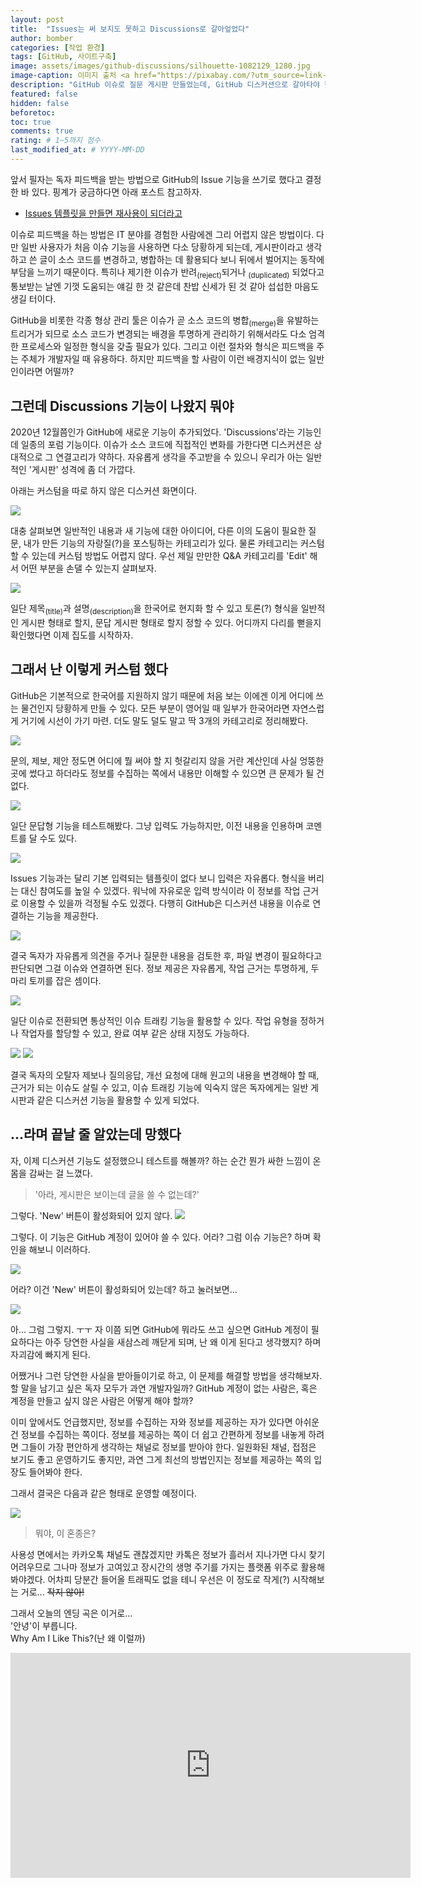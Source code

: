 ```yaml
---
layout: post
title:  "Issues는 써 보지도 못하고 Discussions로 갈아엎었다"
author: bomber
categories: [작업 환경]
tags: [GitHub, 사이트구축]
image: assets/images/github-discussions/silhouette-1082129_1280.jpg
image-caption: 이미지 출처 <a href="https://pixabay.com/?utm_source=link-attribution&amp;utm_medium=referral&amp;utm_campaign=image&amp;utm_content=1082129">Pixabay</a>
description: "GitHub 이슈로 질문 게시판 만들었는데, GitHub 디스커션으로 갈아타야 했던 썰"
featured: false
hidden: false
beforetoc: 
toc: true
comments: true
rating: # 1~5까지 점수
last_modified_at: # YYYY-MM-DD
---
```


앞서 필자는 독자 피드백을 받는 방법으로 GitHub의 Issue 기능을 쓰기로 했다고 결정한 바 있다. 
핑계가 궁금하다면 아래 포스트 참고하자.

* <a href="{{ site.baseurl }}/-github-issue-templates/" target="_blank">Issues 템플릿을 만들면 재사용이 되더라고</a>

이슈로 피드백을 하는 방법은 IT 분야를 경험한 사람에겐 그리 어렵지 않은 방법이다. 다만 일반 사용자가 처음 이슈 기능을 사용하면 다소 당황하게 되는데, 게시판이라고 생각하고 쓴 글이 소스 코드를 변경하고, 병합하는 데 활용되다 보니 뒤에서 벌어지는 동작에 부담을 느끼기 때문이다. 
특히나 제기한 이슈가 반려<sub>(reject)</sub>되거나 <sub>(duplicated)</sub> 되었다고 통보받는 날엔 기껏 도움되는 얘길 한 것 같은데 찬밥 신세가 된 것 같아 섭섭한 마음도 생길 터이다. 

GitHub을 비롯한 각종 형상 관리 툴은 이슈가 곧 소스 코드의 병합<sub>(merge)</sub>을 유발하는 트리거가 되므로 소스 코드가 변경되는 배경을 투명하게 관리하기 위해서라도 다소 엄격한 프로세스와 일정한 형식을 갖출 필요가 있다. 그리고 이런 절차와 형식은 피드백을 주는 주체가 개발자일 때 유용하다. 하지만 피드백을 할 사람이 이런 배경지식이 없는 일반인이라면 어떨까? 

## 그런데 Discussions 기능이 나왔지 뭐야

2020년 12월쯤인가 GitHub에 새로운 기능이 추가되었다. 'Discussions'라는 기능인데 일종의 포럼 기능이다. 이슈가 소스 코드에 직접적인 변화를 가한다면 디스커션은 상대적으로 그 연결고리가 약하다. 자유롭게 생각을 주고받을 수 있으니 우리가 아는 일반적인 '게시판' 성격에 좀 더 가깝다. 

아래는 커스텀을 따로 하지 않은 디스커션 화면이다. 

<img class="shadow" src="{{ site.baseurl }}/assets/images/github-discussions/discussions.png" alter="discussions">

대충 살펴보면 일반적인 내용과 새 기능에 대한 아이디어, 다른 이의 도움이 필요한 질문, 내가 만든 기능의 자랑질(?)을 포스팅하는 카테고리가 있다. 물론 카테고리는 커스텀 할 수 있는데 커스텀 방법도 어렵지 않다. 우선 제일 만만한 Q&A 카테고리를 'Edit' 해서 어떤 부분을 손댈 수 있는지 살펴보자.  

<img class="shadow" src="{{ site.baseurl }}/assets/images/github-discussions/custom-000.png" alter="custom-000">

일단 제목<sub>(title)</sub>과 설명<sub>(description)</sub>을 한국어로 현지화 할 수 있고 토론(?) 형식을 일반적인 게시판 형태로 할지, 문답 게시판 형태로 할지 정할 수 있다. 어디까지 다리를 뻗을지 확인했다면 이제 집도를 시작하자. 

## 그래서 난 이렇게 커스텀 했다

GitHub은 기본적으로 한국어를 지원하지 않기 때문에 처음 보는 이에겐 이게 어디에 쓰는 물건인지 당황하게 만들 수 있다. 모든 부분이 영어일 때 일부가 한국어라면 자연스럽게 거기에 시선이 가기 마련. 더도 말도 덜도 말고 딱 3개의 카테고리로 정리해봤다. 

<img class="shadow" src="{{ site.baseurl }}/assets/images/github-discussions/custom-001.png" alter="custom-001">

문의, 제보, 제안 정도면 어디에 뭘 써야 할 지 헛갈리지 않을 거란 계산인데 사실 엉뚱한 곳에 썼다고 하더라도 정보를 수집하는 쪽에서 내용만 이해할 수 있으면 큰 문제가 될 건 없다. 

<img class="shadow" src="{{ site.baseurl }}/assets/images/github-discussions/custom-002.png" alter="custom-002">

일단 문답형 기능을 테스트해봤다. 그냥 입력도 가능하지만, 이전 내용을 인용하며 코멘트를 달 수도 있다. 

<img class="shadow" src="{{ site.baseurl }}/assets/images/github-discussions/custom-003.png" alter="custom-003">

Issues 기능과는 달리 기본 입력되는 템플릿이 없다 보니 입력은 자유롭다. 형식을 버리는 대신 참여도를 높일 수 있겠다. 워낙에 자유로운 입력 방식이라 이 정보를 작업 근거로 이용할 수 있을까 걱정될 수도 있겠다. 다행히 GitHub은 디스커션 내용을 이슈로 연결하는 기능을 제공한다.

<img class="shadow" src="{{ site.baseurl }}/assets/images/github-discussions/custom-004.png" alter="custom-004">

결국 독자가 자유롭게 의견을 주거나 질문한 내용을 검토한 후, 파일 변경이 필요하다고 판단되면 그걸 이슈와 연결하면 된다. 정보 제공은 자유롭게, 작업 근거는 투명하게, 두 마리 토끼를 잡은 셈이다.

<img class="shadow" src="{{ site.baseurl }}/assets/images/github-discussions/custom-005.png" alter="custom-005">

일단 이슈로 전환되면 통상적인 이슈 트래킹 기능을 활용할 수 있다. 작업 유형을 정하거나 작업자를 할당할 수 있고, 완료 여부 같은 상태 지정도 가능하다.

<img class="shadow" src="{{ site.baseurl }}/assets/images/github-discussions/custom-006.png" alter="custom-006">

<img class="shadow" src="{{ site.baseurl }}/assets/images/github-discussions/custom-007.png" alter="custom-007">

결국 독자의 오탈자 제보나 질의응답, 개선 요청에 대해 원고의 내용을 변경해야 할 때, 근거가 되는 이슈도 살릴 수 있고, 이슈 트래킹 기능에 익숙지 않은 독자에게는 일반 게시판과 같은 디스커션 기능을 활용할 수 있게 되었다. 

## ...라며 끝날 줄 알았는데 망했다

자, 이제 디스커션 기능도 설정했으니 테스트를 해볼까? 하는 순간 뭔가 싸한 느낌이 온몸을 감싸는 걸 느꼈다. 
<blockquote>'아라, 게시판은 보이는데 글을 쓸 수 없는데?'</blockquote>
그렇다. 'New' 버튼이 활성화되어 있지 않다.

<img class="shadow" src="{{ site.baseurl }}/assets/images/github-discussions/discussions-new.png" alter="discussions new">

그렇다. 이 기능은 GitHub 계정이 있어야 쓸 수 있다. 어라? 그럼 이슈 기능은? 하며 확인을 해보니 이러하다.

<img class="shadow" src="{{ site.baseurl }}/assets/images/github-issue-templates/issues-new.png" alter="issues new">

어라? 이건 'New' 버튼이 활성화되어 있는데? 하고 눌러보면... 

<img class="shadow" src="{{ site.baseurl }}/assets/images/github-issue-templates/issues-login.png" alter="issues login">

아... 그럼 그렇지. ㅜㅜ 자 이쯤 되면 GitHub에 뭐라도 쓰고 싶으면 GitHub 계정이 필요하다는 아주 당연한 사실을 새삼스레 깨닫게 되며, 난 왜 이게 된다고 생각했지? 하며 자괴감에 빠지게 된다.

어쨌거나 그런 당연한 사실을 받아들이기로 하고, 이 문제를 해결할 방법을 생각해보자. 할 말을 남기고 싶은 독자 모두가 과연 개발자일까? GitHub 계정이 없는 사람은, 혹은 계정을 만들고 싶지 않은 사람은 어떻게 해야 할까?

이미 앞에서도 언급했지만, 정보를 수집하는 자와 정보를 제공하는 자가 있다면 아쉬운 건 정보를 수집하는 쪽이다. 정보를 제공하는 쪽이 더 쉽고 간편하게 정보를 내놓게 하려면 그들이 가장 편안하게 생각하는 채널로 정보를 받아야 한다. 일원화된 채널, 접점은 보기도 좋고 운영하기도 좋지만, 과연 그게 최선의 방법인지는 정보를 제공하는 쪽의 입장도 들어봐야 한다. 

그래서 결국은 다음과 같은 형태로 운영할 예정이다.

<img class="shadow" src="{{ site.baseurl }}/assets/images/github-discussions/supports.png" alter="custom-003">

<blockquote>뭐야, 이 혼종은?</blockquote>

사용성 면에서는 카카오톡 채널도 괜찮겠지만 카톡은 정보가 흘러서 지나가면 다시 찾기 어려우므로 그나마 정보가 고여있고 장시간의 생명 주기를 가지는 플랫폼 위주로 활용해봐야겠다. 어차피 당분간 들어올 트래픽도 없을 테니 우선은 이 정도로 작게(?) 시작해보는 거로... <del>작지 않아!</del>

그래서 오늘의 엔딩 곡은 이거로...<br/>
'안녕'이 부릅니다. <br/>
Why Am I Like This?(난 왜 이럴까)

<div class="center"><iframe width="640" height="360" src="https://www.youtube.com/embed/4XzV7_JbLjE" title="YouTube video player" frameborder="0" allow="accelerometer; autoplay; clipboard-write; encrypted-media; gyroscope; picture-in-picture" allowfullscreen></iframe></div>